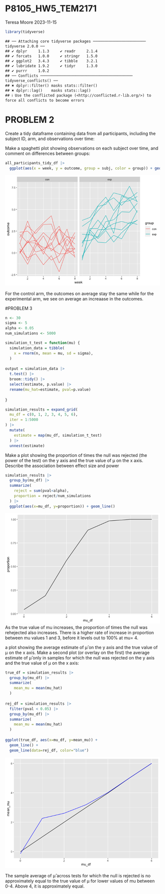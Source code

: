 P8105_HW5_TEM2171
================
Teresa Moore
2023-11-15

``` r
library(tidyverse)
```

    ## ── Attaching core tidyverse packages ──────────────────────── tidyverse 2.0.0 ──
    ## ✔ dplyr     1.1.3     ✔ readr     2.1.4
    ## ✔ forcats   1.0.0     ✔ stringr   1.5.0
    ## ✔ ggplot2   3.4.3     ✔ tibble    3.2.1
    ## ✔ lubridate 1.9.2     ✔ tidyr     1.3.0
    ## ✔ purrr     1.0.2     
    ## ── Conflicts ────────────────────────────────────────── tidyverse_conflicts() ──
    ## ✖ dplyr::filter() masks stats::filter()
    ## ✖ dplyr::lag()    masks stats::lag()
    ## ℹ Use the conflicted package (<http://conflicted.r-lib.org/>) to force all conflicts to become errors

# PROBLEM 2

Create a tidy dataframe containing data from all participants, including
the subject ID, arm, and observations over time:

Make a spaghetti plot showing observations on each subject over time,
and comment on differences between groups:

``` r
all_participants_tidy_df |> 
  ggplot(aes(x = week, y = outcome, group = subj, color = group)) + geom_path() + facet_grid(~group)
```

![](p8105_hw_5_tem2171_files/figure-gfm/unnamed-chunk-1-1.png)<!-- -->

For the control arm, the outcomes on average stay the same while for the
experimental arm, we see on average an increaase in the outcomes.

\#PROBLEM 3

``` r
n <- 30
sigma <- 5
alpha <- 0.05
num_simulations <- 5000
```

``` r
simulation_t_test = function(mu) {
  simulation_data = tibble(
    x = rnorm(n, mean = mu, sd = sigma),
  )

output = simulation_data |>
  t.test() |>
  broom::tidy() |>
  select(estimate, p.value) |>
  rename(mu_hat=estimate, pval=p.value)

}
```

``` r
simulation_results = expand_grid(
  mu_df = c(0, 1, 2, 3, 4, 5, 6),
  iter = 1:5000
) |>
  mutate(
    estimate = map(mu_df, simulation_t_test)
  ) |>
  unnest(estimate)
```

Make a plot showing the proportion of times the null was rejected (the
power of the test) on the y axis and the true value of μ on the x axis.
Describe the association between effect size and power

``` r
simulation_results |>
  group_by(mu_df) |>
  summarize(
    reject = sum(pval<alpha),
    proportion = reject/num_simulations
  ) |>
  ggplot(aes(x=mu_df, y=proportion)) + geom_line()
```

![](p8105_hw_5_tem2171_files/figure-gfm/unnamed-chunk-5-1.png)<!-- -->
As the true value of mu increases, the proportion of times the null was
rehejected also increases. There is a higher rate of increase in
proportion between mu values 1 and 3, before it levels out to 100% at
mu= 4.

a plot showing the average estimate of μ̂ on the y axis and the true
value of μ on the x axis. Make a second plot (or overlay on the first)
the average estimate of μ̂ only in samples for which the null was
rejected on the y axis and the true value of μ on the x axis:

``` r
true_df = simulation_results |>
  group_by(mu_df) |>
  summarize(
    mean_mu = mean(mu_hat)
  )

rej_df = simulation_results |>
  filter(pval < 0.05) |>
  group_by(mu_df) |>
  summarize(
    mean_mu = mean(mu_hat)
  )

ggplot(true_df, aes(x=mu_df, y=mean_mu)) + 
  geom_line() +
  geom_line(data=rej_df, color="blue")
```

![](p8105_hw_5_tem2171_files/figure-gfm/unnamed-chunk-6-1.png)<!-- -->

The sample average of μ̂ across tests for which the null is rejected is
no approximately equal to the true value of μ for lower values of mu
between 0-4. Above 4, it is approximately equal.
